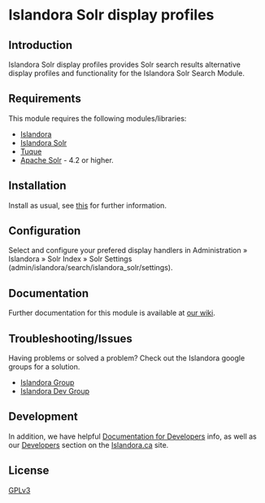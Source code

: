 # Islandora Solr display profiles

## Introduction

Islandora Solr display profiles provides Solr search results alternative
display profiles and functionality for the Islandora Solr Search Module.

## Requirements

This module requires the following modules/libraries:

* [Islandora](https://github.com/islandora/islandora)
* [Islandora Solr](https://github.com/islandora/islandora_solr_search)
* [Tuque](https://github.com/islandora/tuque)
* [Apache Solr](https://lucene.apache.org/solr/) - 4.2 or higher.

## Installation

Install as usual, see
[this](https://drupal.org/documentation/install/modules-themes/modules-7) for
further information.

## Configuration

Select and configure your prefered display handlers in
Administration » Islandora » Solr Index » Solr Settings
(admin/islandora/search/islandora_solr/settings).

## Documentation

Further documentation for this module is available at
[our wiki](https://wiki.duraspace.org/display/ISLANDORA/Islandora+Solr+Search).

## Troubleshooting/Issues

 Having problems or solved a problem? Check out the Islandora google groups for a solution.

 * [Islandora Group](https://groups.google.com/forum/?hl=en&fromgroups#!forum/islandora)
 * [Islandora Dev Group](https://groups.google.com/forum/?hl=en&fromgroups#!forum/islandora-dev)

## Development

In addition, we have helpful [Documentation for Developers](https://github.com/Islandora/islandora/wiki#wiki-documentation-for-developers) info, as well as our [Developers](http://islandora.ca/developers) section on the [Islandora.ca](http://islandora.ca) site.

## License

[GPLv3](http://www.gnu.org/licenses/gpl-3.0.txt)
